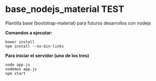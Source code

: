 # base_nodejs_material TEST
Plantilla base (bootstrap-material) para futuros desarrollos con nodejs

**Comandos a ejecutar:**

    bower install
    npm install --no-bin-links

**Para iniciar el servidor (uno de los tres)**

    node app.js
    nodemon app.js
    npm start
